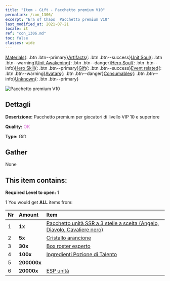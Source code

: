 ```yaml
---
title: "Item - Gift - Pacchetto premium V10"
permalink: /con_1306/
excerpt: "Era of Chaos  Pacchetto premium V10"
last_modified_at: 2021-07-21
locale: it
ref: "con_1306.md"
toc: false
classes: wide
---
```

 [Materials](/ItemsIT/){: .btn .btn--primary}[Artifacts](/ItemsIT/Artifacts/){: .btn .btn--success}[Unit Soul](/ItemsIT/UnitSoul/){: .btn .btn--warning}[Unit Awakening](/ItemsIT/UnitAwakening/){: .btn .btn--danger}[Hero Soul](/ItemsIT/HeroSoul/){: .btn .btn--info}[Hero Skill](/ItemsIT/HeroSkill/){: .btn .btn--primary}[Gift](/ItemsIT/Gift/){: .btn .btn--success}[Event related](/ItemsIT/Events/){: .btn .btn--warning}[Avatars](/ItemsIT/Avatars/){: .btn .btn--danger}[Consumables](/ItemsIT/Consumables/){: .btn .btn--info}[Unknown](/ItemsIT/Unknown/){: .btn .btn--primary}

 ![Pacchetto premium V10](/images/t/i_905010.png)

## Dettagli
 **Descrizione:** Pacchetto premium per giocatori di livello VIP 10 e superiore

 **Quality:** <span style="color: #DA70D6">OK</span>

 **Type:** Gift

## Gather

  None

## This item contains:

 **Required Level to open:** 1

 1 You would get **ALL** items  from:

  | Nr | Amount |     Item    |
  |:---|:-------|:------------|
  | 1 |  **1x** | [Pacchetto unità SSR a 3 stelle a scelta (Angelo, Diavolo, Cavaliere nero)](/ItemsIT/con_1320/) |  | 
  | 2 |  **5x** | [Cristallo arancione](/ItemsIT/con_730/) |  | 
  | 3 |  **30x** | [Box roster esperto](/ItemsIT/con_776/) |  | 
  | 4 |  **100x** | [Ingredienti Pozione di Talento](/ItemsIT/con_1120/) |  | 
  | 5 |  **200000x** | <i class="fas fa-coins"/> |  | 
  | 6 |  **20000x** | [ESP unità](/ItemsIT/con_902/) |  | 
